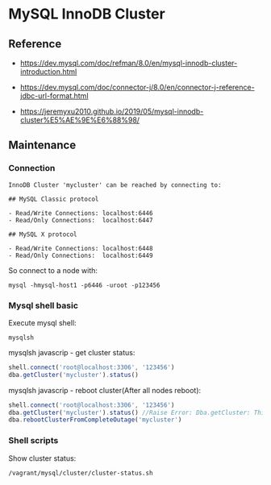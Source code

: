 # MySQL InnoDB Cluster



## Reference

- https://dev.mysql.com/doc/refman/8.0/en/mysql-innodb-cluster-introduction.html
- https://dev.mysql.com/doc/connector-j/8.0/en/connector-j-reference-jdbc-url-format.html



- https://jeremyxu2010.github.io/2019/05/mysql-innodb-cluster%E5%AE%9E%E6%88%98/

## Maintenance

### Connection

```shell
InnoDB Cluster 'mycluster' can be reached by connecting to:

## MySQL Classic protocol

- Read/Write Connections: localhost:6446
- Read/Only Connections:  localhost:6447

## MySQL X protocol

- Read/Write Connections: localhost:6448
- Read/Only Connections:  localhost:6449

```

So connect to a node with:

```shell
mysql -hmysql-host1 -p6446 -uroot -p123456
```

### Mysql shell basic

Execute mysql shell:

```shell
mysqlsh
```

mysqlsh javascrip - get cluster status:

```javascript
shell.connect('root@localhost:3306', '123456')
dba.getCluster('mycluster').status()
```

mysqlsh javascrip - reboot cluster(After all nodes reboot):

```javascript
shell.connect('root@localhost:3306', '123456')
dba.getCluster('mycluster').status() //Raise Error: Dba.getCluster: This function is not available through a session to a standalone instance (metadata exists, instance belongs to that metadata, but GR is not active) (MYSQLSH 51314)
dba.rebootClusterFromCompleteOutage('mycluster')
```

### Shell scripts

Show cluster status:

```shell
/vagrant/mysql/cluster/cluster-status.sh
```

